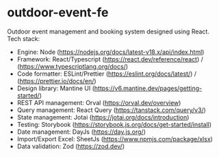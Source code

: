 # outdoor-event-fe
Outdoor event management and booking system designed using React.  
Tech stack:
- Engine: Node (https://nodejs.org/docs/latest-v18.x/api/index.html)
- Framework: React/Typescript (https://react.dev/reference/react) / (https://www.typescriptlang.org/docs/)
- Code formatter: ESLint/Prettier (https://eslint.org/docs/latest/) / (https://prettier.io/docs/en/)
- Design library: Mantine UI (https://v6.mantine.dev/pages/getting-started/)
- REST API management: Orval (https://orval.dev/overview)
- Query management: React Query (https://tanstack.com/query/v3/)
- State management: Jotai (https://jotai.org/docs/introduction)
- Testing: Storybook (https://storybook.js.org/docs/get-started/install)
- Date management: DayJs (https://day.js.org/)
- Import/Export Excel: SheetJs (https://www.npmjs.com/package/xlsx)
- Data validation: Zod (https://zod.dev/)
